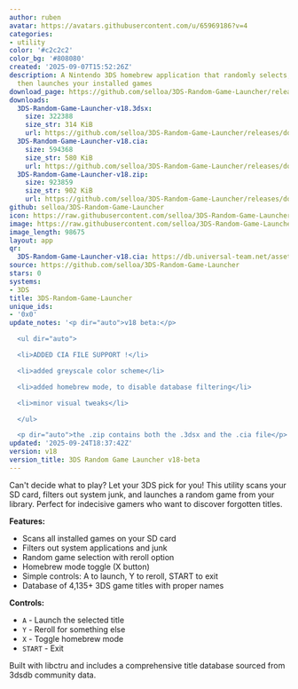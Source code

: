 ```yaml
---
author: ruben
avatar: https://avatars.githubusercontent.com/u/65969186?v=4
categories:
- utility
color: '#c2c2c2'
color_bg: '#808080'
created: '2025-09-07T15:52:26Z'
description: A Nintendo 3DS homebrew application that randomly selects, displays and
  then launches your installed games
download_page: https://github.com/selloa/3DS-Random-Game-Launcher/releases
downloads:
  3DS-Random-Game-Launcher-v18.3dsx:
    size: 322388
    size_str: 314 KiB
    url: https://github.com/selloa/3DS-Random-Game-Launcher/releases/download/v18/3DS-Random-Game-Launcher-v18.3dsx
  3DS-Random-Game-Launcher-v18.cia:
    size: 594368
    size_str: 580 KiB
    url: https://github.com/selloa/3DS-Random-Game-Launcher/releases/download/v18/3DS-Random-Game-Launcher-v18.cia
  3DS-Random-Game-Launcher-v18.zip:
    size: 923859
    size_str: 902 KiB
    url: https://github.com/selloa/3DS-Random-Game-Launcher/releases/download/v18/3DS-Random-Game-Launcher-v18.zip
github: selloa/3DS-Random-Game-Launcher
icon: https://raw.githubusercontent.com/selloa/3DS-Random-Game-Launcher/main/icon.png
image: https://raw.githubusercontent.com/selloa/3DS-Random-Game-Launcher/main/meta/banner.png
image_length: 98675
layout: app
qr:
  3DS-Random-Game-Launcher-v18.cia: https://db.universal-team.net/assets/images/qr/3ds-random-game-launcher-v18-cia.png
source: https://github.com/selloa/3DS-Random-Game-Launcher
stars: 0
systems:
- 3DS
title: 3DS-Random-Game-Launcher
unique_ids:
- '0x0'
update_notes: '<p dir="auto">v18 beta:</p>

  <ul dir="auto">

  <li>ADDED CIA FILE SUPPORT !</li>

  <li>added greyscale color scheme</li>

  <li>added homebrew mode, to disable database filtering</li>

  <li>minor visual tweaks</li>

  </ul>

  <p dir="auto">the .zip contains both the .3dsx and the .cia file</p>'
updated: '2025-09-24T18:37:42Z'
version: v18
version_title: 3DS Random Game Launcher v18-beta
---
```

Can't decide what to play? Let your 3DS pick for you! This utility scans your SD card, filters out system junk, and launches a random game from your library. Perfect for indecisive gamers who want to discover forgotten titles.

**Features:**
- Scans all installed games on your SD card
- Filters out system applications and junk
- Random game selection with reroll option
- Homebrew mode toggle (X button)
- Simple controls: A to launch, Y to reroll, START to exit
- Database of 4,135+ 3DS game titles with proper names

**Controls:**
- `A` - Launch the selected title
- `Y` - Reroll for something else  
- `X` - Toggle homebrew mode
- `START` - Exit

Built with libctru and includes a comprehensive title database sourced from 3dsdb community data.